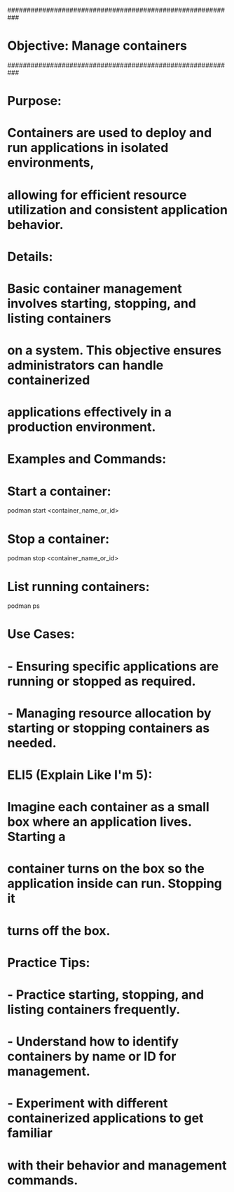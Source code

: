 ###########################################################
# Objective: Manage containers
###########################################################

# Purpose:
# Containers are used to deploy and run applications in isolated environments,
# allowing for efficient resource utilization and consistent application behavior.

# Details:
# Basic container management involves starting, stopping, and listing containers
# on a system. This objective ensures administrators can handle containerized
# applications effectively in a production environment.

# Examples and Commands:
# Start a container:
podman start <container_name_or_id>

# Stop a container:
podman stop <container_name_or_id>

# List running containers:
podman ps

# Use Cases:
# - Ensuring specific applications are running or stopped as required.
# - Managing resource allocation by starting or stopping containers as needed.

# ELI5 (Explain Like I'm 5):
# Imagine each container as a small box where an application lives. Starting a
# container turns on the box so the application inside can run. Stopping it
# turns off the box.

# Practice Tips:
# - Practice starting, stopping, and listing containers frequently.
# - Understand how to identify containers by name or ID for management.
# - Experiment with different containerized applications to get familiar
#   with their behavior and management commands.

